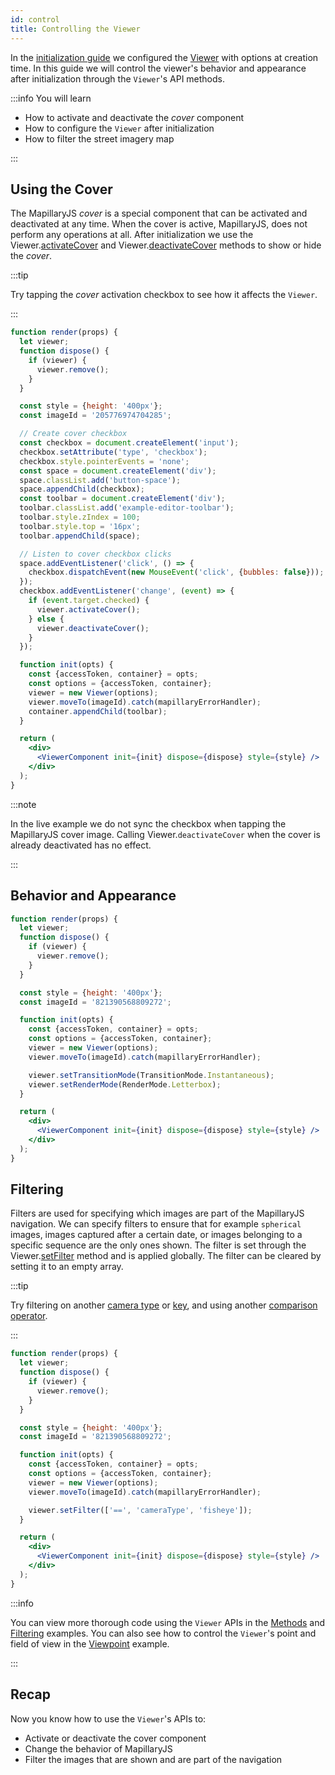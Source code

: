 ```yaml
---
id: control
title: Controlling the Viewer
---
```


In the [initialization guide](/main/init) we configured the [Viewer](/api/classes/viewer.Viewer) with options at creation time. In this guide we will control the viewer's behavior and appearance after initialization through the `Viewer`'s API methods.

:::info You will learn

- How to activate and deactivate the _cover_ component
- How to configure the `Viewer` after initialization
- How to filter the street imagery map

:::

## Using the Cover

The MapillaryJS _cover_ is a special component that can be activated and deactivated at any time. When the cover is active, MapillaryJS, does not perform any operations at all. After initialization we use the Viewer.[activateCover](/api/classes/viewer.Viewer#activatecover) and Viewer.[deactivateCover](/api/classes/viewer.Viewer#deactivatecover) methods to show or hide the _cover_.

:::tip

Try tapping the _cover_ activation checkbox to see how it affects the `Viewer`.

:::

```jsx live
function render(props) {
  let viewer;
  function dispose() {
    if (viewer) {
      viewer.remove();
    }
  }

  const style = {height: '400px'};
  const imageId = '205776974704285';

  // Create cover checkbox
  const checkbox = document.createElement('input');
  checkbox.setAttribute('type', 'checkbox');
  checkbox.style.pointerEvents = 'none';
  const space = document.createElement('div');
  space.classList.add('button-space');
  space.appendChild(checkbox);
  const toolbar = document.createElement('div');
  toolbar.classList.add('example-editor-toolbar');
  toolbar.style.zIndex = 100;
  toolbar.style.top = '16px';
  toolbar.appendChild(space);

  // Listen to cover checkbox clicks
  space.addEventListener('click', () => {
    checkbox.dispatchEvent(new MouseEvent('click', {bubbles: false}));
  });
  checkbox.addEventListener('change', (event) => {
    if (event.target.checked) {
      viewer.activateCover();
    } else {
      viewer.deactivateCover();
    }
  });

  function init(opts) {
    const {accessToken, container} = opts;
    const options = {accessToken, container};
    viewer = new Viewer(options);
    viewer.moveTo(imageId).catch(mapillaryErrorHandler);
    container.appendChild(toolbar);
  }

  return (
    <div>
      <ViewerComponent init={init} dispose={dispose} style={style} />
    </div>
  );
}
```

:::note

In the live example we do not sync the checkbox when tapping the MapillaryJS cover image. Calling Viewer.`deactivateCover` when the cover is already deactivated has no effect.

:::

## Behavior and Appearance

```jsx live
function render(props) {
  let viewer;
  function dispose() {
    if (viewer) {
      viewer.remove();
    }
  }

  const style = {height: '400px'};
  const imageId = '821390568809272';

  function init(opts) {
    const {accessToken, container} = opts;
    const options = {accessToken, container};
    viewer = new Viewer(options);
    viewer.moveTo(imageId).catch(mapillaryErrorHandler);

    viewer.setTransitionMode(TransitionMode.Instantaneous);
    viewer.setRenderMode(RenderMode.Letterbox);
  }

  return (
    <div>
      <ViewerComponent init={init} dispose={dispose} style={style} />
    </div>
  );
}
```

## Filtering

Filters are used for specifying which images are part of the MapillaryJS navigation. We can specify filters to ensure that for example `spherical` images, images captured after a certain date, or images belonging to a specific sequence are the only ones shown. The filter is set through the Viewer.[setFilter](/api/classes/viewer.Viewer#setfilter) method and is applied globally. The filter can be cleared by setting it to an empty array.

:::tip

Try filtering on another [camera type](/api/interfaces/api.SpatialImageEnt#camera_type) or [key](/api/modules/viewer#filterkey), and using another [comparison operator](/api/modules/viewer#comparisonfilteroperator).

:::

```jsx live
function render(props) {
  let viewer;
  function dispose() {
    if (viewer) {
      viewer.remove();
    }
  }

  const style = {height: '400px'};
  const imageId = '821390568809272';

  function init(opts) {
    const {accessToken, container} = opts;
    const options = {accessToken, container};
    viewer = new Viewer(options);
    viewer.moveTo(imageId).catch(mapillaryErrorHandler);

    viewer.setFilter(['==', 'cameraType', 'fisheye']);
  }

  return (
    <div>
      <ViewerComponent init={init} dispose={dispose} style={style} />
    </div>
  );
}
```

:::info

You can view more thorough code using the `Viewer` APIs in the [Methods](/examples/viewer-methods) and [Filtering](/examples/viewer-filters) examples. You can also see how to control the `Viewer`'s point and field of view in the [Viewpoint](/examples/viewer-coordinates) example.

:::

## Recap

Now you know how to use the `Viewer`'s APIs to:

- Activate or deactivate the cover component
- Change the behavior of MapillaryJS
- Filter the images that are shown and are part of the navigation
